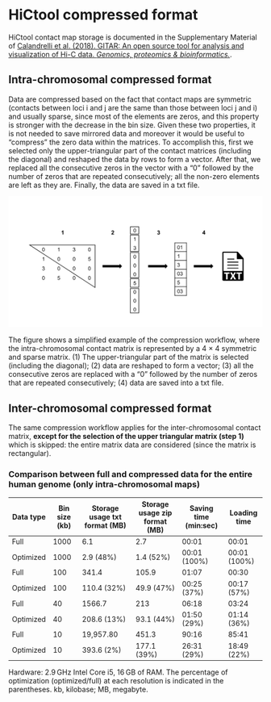 # HiCtool compressed format

HiCtool contact map storage is documented in the Supplementary Material of [Calandrelli et al. (2018). GITAR: An open source tool for analysis and visualization of Hi-C data. *Genomics, proteomics & bioinformatics.*](https://www.sciencedirect.com/science/article/pii/S1672022918304339#s0055).

## Intra-chromosomal compressed format

Data are compressed based on the fact that contact maps are symmetric (contacts between loci i and j are the same than those between loci j and i) and usually sparse, since most of the elements are zeros, and this property is stronger with the decrease in the bin size. Given these two properties, it is not needed to save mirrored data and moreover it would be useful to “compress” the zero data within the matrices. To accomplish this, first we selected only the upper-triangular part of the contact matrices (including the diagonal) and reshaped the data by rows to form a vector. After that, we replaced all the consecutive zeros in the vector with a “0” followed by the number of zeros that are repeated consecutively; all the non-zero elements are left as they are. Finally, the data are saved in a txt file.

![](/figures/HiCtool_compression.png)

The figure shows a simplified example of the compression workflow, where the intra-chromosomal contact matrix is represented by a 4 × 4 symmetric and sparse matrix. (1) The upper-triangular part of the matrix is selected (including the diagonal); (2) data are reshaped to form a vector; (3) all the consecutive zeros are replaced with a “0” followed by the number of zeros that are repeated consecutively; (4) data are saved into a txt file.

## Inter-chromosomal compressed format

The same compression workflow applies for the inter-chromosomal contact matrix, **except for the selection of the upper triangular matrix (step 1)** which is skipped: the entire matrix data are considered (since the matrix is rectangular).

### Comparison between full and compressed data for the entire human genome (only intra-chromosomal maps)

| Data type | Bin size (kb) | Storage usage txt format (MB) | Storage usage zip format (MB) | Saving time (min:sec) | Loading time |
|-----------|---------------|-------------------------------|-------------------------------|-----------------------|--------------|
| Full      | 1000          | 6.1                           | 2.7                           | 00:01                 | 00:01        |
| Optimized | 1000          | 2.9 (48%)                     | 1.4 (52%)                     | 00:01 (100%)          | 00:01 (100%) |
| Full      | 100           | 341.4                         | 105.9                         | 01:07                 | 00:30        |
| Optimized | 100           | 110.4 (32%)                   | 49.9 (47%)                    | 00:25 (37%)           | 00:17 (57%)  |
| Full      | 40            | 1566.7                        | 213                           | 06:18                 | 03:24        |
| Optimized | 40            | 208.6 (13%)                   | 93.1 (44%)                    | 01:50 (29%)           | 01:14 (36%)  |
| Full      | 10            | 19,957.80                     | 451.3                         | 90:16              | 85:41     |
| Optimized | 10            | 393.6 (2%)                    | 177.1 (39%)                   | 26:31 (29%)           | 18:49 (22%)  |

Hardware: 2.9 GHz Intel Core i5, 16 GB of RAM. The percentage of optimization (optimized/full) at each resolution is indicated in the parentheses. kb, kilobase; MB, megabyte.
